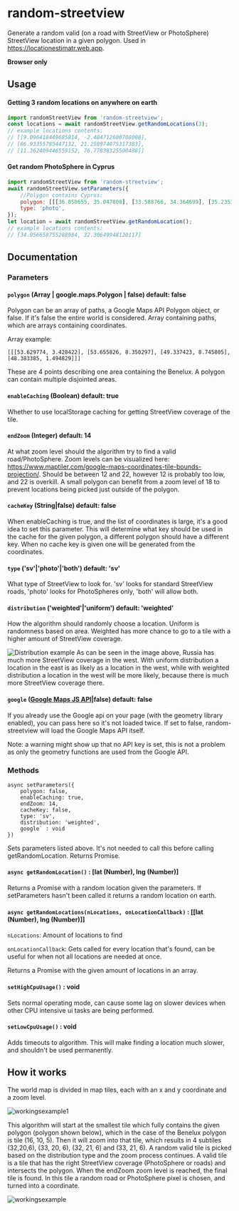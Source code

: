 # random-streetview
Generate a random valid (on a road with StreetView or PhotoSphere) StreetView location in a given polygon. Used in https://locationestimatr.web.app.

**Browser only**

## Usage
#### Getting 3 random locations on anywhere on earth
```javascript
import randomStreetView from 'random-streetview';
const locations = await randomStreetView.getRandomLocations(3);
// example locations contents: 
// [[9.096418449685814, -2.484712600708008],
// [66.93355785447132, 21.258974075317383],
// [11.362409446559152, 76.77838325500488]]
```
#### Get random PhotoSphere in Cyprus
```javascript
import randomStreetView from 'random-streetview';
await randomStreetView.setParameters({
    //Polygon contains Cyprus:
    polygon: [[[36.050655, 35.047808], [33.588766, 34.364699], [35.235311, 30.703665]]],
    type: 'photo',
});
let location = await randomStreetView.getRandomLocation();
// example locations contents: 
// [34.956658755288984, 32.30649948120117]
```

## Documentation
### Parameters
#### `polygon` (Array | google.maps.Polygon | false) default: false
Polygon can be an array of paths, a Google Maps API Polygon object, or false. If it's false the entire world is considered.
Array containing paths, which are arrays containing coordinates.
 
Array example:

```[[[53.629774, 3.428422], [53.655826, 8.350297], [49.337423, 8.745805], [48.383385, 1.494829]]]```

These are 4 points describing one area containing the Benelux. A polygon can contain multiple disjointed areas.
#### `enableCaching` (Boolean) default: true
Whether to use localStorage caching for getting StreetView coverage of the tile.

#### `endZoom` (Integer) default: 14
At what zoom level should the algorithm try to find a valid road/PhotoSphere. Zoom levels can be visualized here: https://www.maptiler.com/google-maps-coordinates-tile-bounds-projection/. Should be between 12 and 22, however 12 is probably too low, and 22 is overkill. A small polygon can benefit from a zoom level of 18 to prevent locations being picked just outside of the polygon. 

#### `cacheKey` (String|false) default: false
When enableCaching is true, and the list of coordinates is large, it's a good idea to set this parameter. This will determine what key should be used in the cache for the given polygon, a different polygon should have a different key. When no cache key is given one will be generated from the coordinates.

#### `type` ('sv'|'photo'|'both') default: 'sv'
What type of StreetView to look for. 'sv' looks for standard StreetView roads, 'photo' looks for PhotoSpheres only, 'both' will allow both.

#### `distribution` ('weighted'|'uniform') default: 'weighted'
How the algorithm should randomly choose a location. Uniform is randomness based on area. Weighted has more chance to go to a tile with a higher amount of StreetView coverage.

![Distribution example](https://i.imgur.com/cT2fZxW.png)
As can be seen in the image above, Russia has much more StreetView coverage in the west. With uniform distribution a location in the east is as likely as a  location in the west, while with weighted distribution a location in the west will be more likely, because there is much more StreetView coverage there.

#### `google` ([Google Maps JS API](https://developers.google.com/maps/documentation/javascript/tutorial)|false) default: false
If you already use the Google api on your page (with the geometry library enabled), you can pass here so it's not loaded twice. If set to false, random-streetview will load the Google Maps API itself. 

Note: a warning might show up that no API key is set, this is not a problem as only the geometry functions are used from the Google API.
### Methods
```
async setParameters({
    polygon: false,
    enableCaching: true,
    endZoom: 14,
    cacheKey: false,
    type: 'sv',
    distribution: 'weighted',
    google` : void
})
```
Sets parameters listed above. It's not needed to call this before calling getRandomLocation. Returns Promise.
#### `async getRandomLocation()` : [lat (Number), lng (Number)]
Returns a Promise with a random location given the parameters. If setParameters hasn't been called it returns a random location on earth.
#### `async getRandomLocations(nLocations, onLocationCallback)` : [[lat (Number), lng (Number)]]
`nLocations`: Amount of locations to find

`onLocationCallback`: Gets called for every location that's found, can be useful for when not all locations are needed at once.

Returns a Promise with the given amount of locations in an array.

#### `setHighCpuUsage()` : void
Sets normal operating mode, can cause some lag on slower devices when other CPU intensive ui tasks are being performed.

#### `setLowCpuUsage()` : void
Adds timeouts to algorithm. This will make finding a location much slower, and shouldn't be used permanently.

## How it works
The world map is divided in map tiles, each with an x and y coordinate and a zoom level. 

![workingsexample1](https://i.imgur.com/mOjiPSG.png)

This algorithm will start at the smallest tile which fully contains the given polygon (polygon shown below), which in the case of the Benelux polygon is tile (16, 10, 5). Then it will zoom into that tile, which results in 4 subtiles (32,20,6), (33, 20, 6), (32, 21, 6) and  (33, 21, 6). A random valid tile is picked based on the distribution type and the zoom process continues. A valid tile is a tile that has the right StreetView coverage (PhotoSphere or roads) and intersects the polygon. When the endZoom zoom level is reached, the final tile is found. In this tile a random road or PhotoSphere pixel is chosen, and turned into a coordinate. 

![workingsexample](https://i.imgur.com/cFLyws6.png)